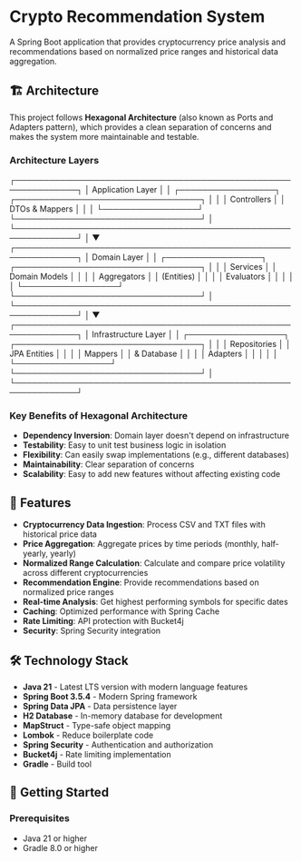 # Crypto Recommendation System

A Spring Boot application that provides cryptocurrency price analysis and recommendations based on normalized price ranges and historical data aggregation.

## 🏗️ Architecture

This project follows **Hexagonal Architecture** (also known as Ports and Adapters pattern), which provides a clean separation of concerns and makes the system more maintainable and testable.

### Architecture Layers
┌─────────────────────────────────────────────────────────────┐
│ Application Layer │
│ ┌─────────────────┐ ┌─────────────────────────────────┐ │
│ │ Controllers │ │ DTOs & Mappers │ │
│ └─────────────────┘ └─────────────────────────────────┘ │
└─────────────────────────────────────────────────────────────┘
│
▼
┌─────────────────────────────────────────────────────────────┐
│ Domain Layer │
│ ┌─────────────────┐ ┌─────────────────────────────────┐ │
│ │ Services │ │ Domain Models │ │
│ │ Aggregators │ │ (Entities) │ │
│ │ Evaluators │ │ │ │
│ └─────────────────┘ └─────────────────────────────────┘ │
└─────────────────────────────────────────────────────────────┘
│
▼
┌─────────────────────────────────────────────────────────────┐
│ Infrastructure Layer │
│ ┌─────────────────┐ ┌─────────────────────────────────┐ │
│ │ Repositories │ │ JPA Entities │ │
│ │ Mappers │ │ & Database │ │
│ │ Adapters │ │ │ │
│ └─────────────────┘ └─────────────────────────────────┘ │
└─────────────────────────────────────────────────────────────┘

### Key Benefits of Hexagonal Architecture

- **Dependency Inversion**: Domain layer doesn't depend on infrastructure
- **Testability**: Easy to unit test business logic in isolation
- **Flexibility**: Can easily swap implementations (e.g., different databases)
- **Maintainability**: Clear separation of concerns
- **Scalability**: Easy to add new features without affecting existing code

## 🚀 Features

- **Cryptocurrency Data Ingestion**: Process CSV and TXT files with historical price data
- **Price Aggregation**: Aggregate prices by time periods (monthly, half-yearly, yearly)
- **Normalized Range Calculation**: Calculate and compare price volatility across different cryptocurrencies
- **Recommendation Engine**: Provide recommendations based on normalized price ranges
- **Real-time Analysis**: Get highest performing symbols for specific dates
- **Caching**: Optimized performance with Spring Cache
- **Rate Limiting**: API protection with Bucket4j
- **Security**: Spring Security integration

## 🛠️ Technology Stack

- **Java 21** - Latest LTS version with modern language features
- **Spring Boot 3.5.4** - Modern Spring framework
- **Spring Data JPA** - Data persistence layer
- **H2 Database** - In-memory database for development
- **MapStruct** - Type-safe object mapping
- **Lombok** - Reduce boilerplate code
- **Spring Security** - Authentication and authorization
- **Bucket4j** - Rate limiting implementation
- **Gradle** - Build tool

## 🚀 Getting Started

### Prerequisites

- Java 21 or higher
- Gradle 8.0 or higher

